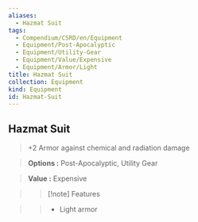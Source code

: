 ```yaml
---
aliases:
  - Hazmat Suit
tags:
  - Compendium/CSRD/en/Equipment
  - Equipment/Post-Apocalyptic
  - Equipment/Utility-Gear
  - Equipment/Value/Expensive
  - Equipment/Armor/Light
title: Hazmat Suit
collection: Equipment
kind: Equipment
id: Hazmat-Suit
---
```

## Hazmat Suit    
    
>+2 Armor against chemical and radiation damage    
> **Options :** Post-Apocalyptic, Utility Gear    
> **Value :** Expensive    
>>[!note] Features    
>> - Light armor

